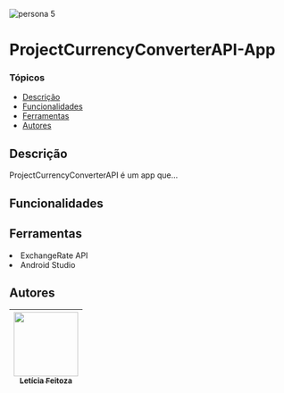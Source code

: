 ![persona 5](https://cdn2.steamgriddb.com/hero_thumb/a45613e8740e38fe7d019d79fbf8712b.jpg)
# ProjectCurrencyConverterAPI-App


### Tópicos
* [Descrição](#descrição)
* [Funcionalidades](#funcionalidades)
* [Ferramentas](#ferramentas)
* [Autores](#autores)

## Descrição
<p>ProjectCurrencyConverterAPI é um app que...</p>

## Funcionalidades

## Ferramentas
<li>ExchangeRate API</li>
<li>Android Studio</li>

## Autores
| [<img loading="lazy" src="https://avatars.githubusercontent.com/u/180124583?v=4" width=115><br><sub>Letícia Feitoza</sub>](https://github.com/LmayuXD)|
| :---: |
